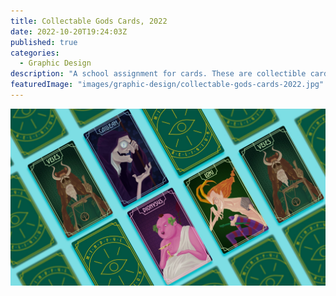 ```yaml
---
title: Collectable Gods Cards, 2022
date: 2022-10-20T19:24:03Z
published: true
categories:
  - Graphic Design
description: "A school assignment for cards. These are collectible cards of Gods from different mythologies and religions."
featuredImage: "images/graphic-design/collectable-gods-cards-2022.jpg"
---
```


![alt text](images/graphic-design/collectable-gods-cards-2022.jpg "Collectable Gods Cards")
